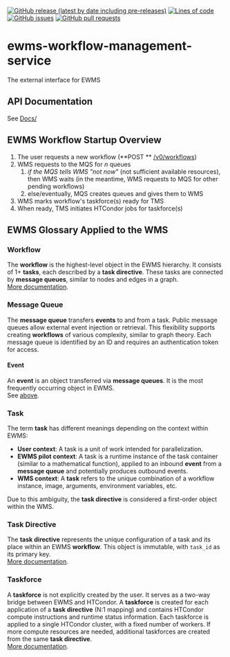 <!--- Top of README Badges (automated) --->
[![GitHub release (latest by date including pre-releases)](https://img.shields.io/github/v/release/Observation-Management-Service/ewms-workflow-management-service?include_prereleases)](https://github.com/Observation-Management-Service/ewms-workflow-management-service/) [![Lines of code](https://img.shields.io/tokei/lines/github/Observation-Management-Service/ewms-workflow-management-service)](https://github.com/Observation-Management-Service/ewms-workflow-management-service/) [![GitHub issues](https://img.shields.io/github/issues/Observation-Management-Service/ewms-workflow-management-service)](https://github.com/Observation-Management-Service/ewms-workflow-management-service/issues?q=is%3Aissue+sort%3Aupdated-desc+is%3Aopen) [![GitHub pull requests](https://img.shields.io/github/issues-pr/Observation-Management-Service/ewms-workflow-management-service)](https://github.com/Observation-Management-Service/ewms-workflow-management-service/pulls?q=is%3Apr+sort%3Aupdated-desc+is%3Aopen)
<!--- End of README Badges (automated) --->

# ewms-workflow-management-service

The external interface for EWMS

## API Documentation

See [Docs/](./Docs)

## EWMS Workflow Startup Overview

1. The user requests a new workflow (**POST
   ** [/v0/workflows](https://github.com/Observation-Management-Service/ewms-workflow-management-service/blob/main/Docs/Apis/DefaultApi.md#v0WorkflowsPost))
1. WMS requests to the MQS for _n_ queues
    1. _if the MQS tells WMS "not now"_ (not sufficient available resources), then WMS waits (in the meantime, WMS
       requests to MQS for other pending workflows)
    2. else/eventually, MQS creates queues and gives them to WMS
1. WMS marks workflow's taskforce(s) ready for TMS
1. When ready, TMS initiates HTCondor jobs for taskforce(s)

## EWMS Glossary Applied to the WMS

### Workflow

The **workflow** is the highest-level object in the EWMS hierarchy. It consists of 1+ **tasks**, each described by a **task directive**. These tasks are connected by **message queues**, similar to nodes and edges in a graph.  
[More documentation](https://github.com/Observation-Management-Service/ewms-workflow-management-service/blob/main/Docs/Models/WorkflowObject.md).

### Message Queue

The **message queue** transfers **events** to and from a task. Public message queues allow external event injection or retrieval. This flexibility supports creating **workflows** of various complexity, similar to graph theory. Each message queue is identified by an ID and requires an authentication token for access.

#### Event

An **event** is an object transferred via **message queues**. It is the most frequently occurring object in EWMS.  
See [above](#message-queue).

### Task

The term **task** has different meanings depending on the context within EWMS:

- **User context**: A task is a unit of work intended for parallelization.
- **EWMS pilot context**: A task is a runtime instance of the task container (similar to a mathematical function), applied to an inbound **event** from a **message queue** and potentially produces outbound events.
- **WMS context**: A **task** refers to the unique combination of a workflow instance, image, arguments, environment variables, etc.

Due to this ambiguity, the **task directive** is considered a first-order object within the WMS.

### Task Directive

The **task directive** represents the unique configuration of a task and its place within an EWMS **workflow**. This object is immutable, with `task_id` as its primary key.  
[More documentation](https://github.com/Observation-Management-Service/ewms-workflow-management-service/blob/main/Docs/Models/TaskDirectiveObject.md).

### Taskforce

A **taskforce** is not explicitly created by the user. It serves as a two-way bridge between EWMS and HTCondor. A **taskforce** is created for each application of a **task directive** (N:1 mapping) and contains HTCondor compute instructions and runtime status information. Each taskforce is applied to a single HTCondor cluster, with a fixed number of workers. If more compute resources are needed, additional taskforces are created from the same **task directive**.  
[More documentation](https://github.com/Observation-Management-Service/ewms-workflow-management-service/blob/main/Docs/Models/TaskforceObject.md).

